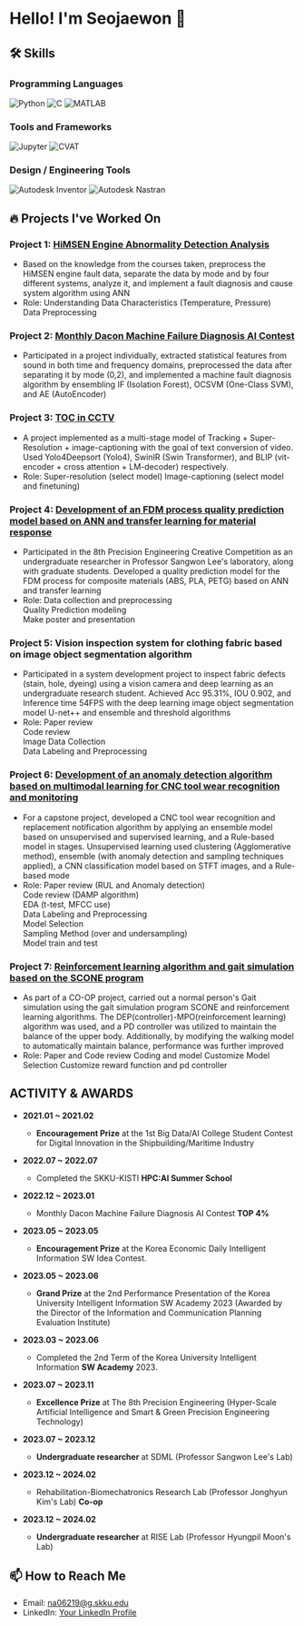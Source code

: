 # Hello! I'm Seojaewon 👋

## 🛠️ Skills

### Programming Languages
![Python](https://img.shields.io/badge/Python-3776AB?style=for-the-badge&logo=python&logoColor=white)
![C](https://img.shields.io/badge/-C-A8B9CC?style=for-the-badge&logo=c&logoColor=white)
![MATLAB](https://img.shields.io/badge/-MATLAB-0076A8?style=for-the-badge&logo=matlab&logoColor=white)

### Tools and Frameworks
![Jupyter](https://img.shields.io/badge/Jupyter-F37626.svg?&style=for-the-badge&logo=Jupyter&logoColor=white)
![CVAT](https://img.shields.io/badge/-CVAT-5C3EE8?style=for-the-badge&logo=OpenCV&logoColor=white)

### Design / Engineering Tools
![Autodesk Inventor](https://img.shields.io/badge/Inventor-0696D7?style=for-the-badge&logo=autodesk&logoColor=white)
![Autodesk Nastran](https://img.shields.io/badge/Nastran-FF3E00?style=for-the-badge&logo=autodesk&logoColor=white)


## 🔥 Projects I've Worked On

### Project 1: [HiMSEN Engine Abnormality Detection Analysis](https://github.com/sepengsu/HiMSEN)
- Based on the knowledge from the courses taken, preprocess the HiMSEN engine fault data, separate the data by mode and by four different systems, analyze it, and implement a fault diagnosis and cause system algorithm using ANN
- Role: Understanding Data Characteristics (Temperature, Pressure)  
        Data Preprocessing

### Project 2: [Monthly Dacon Machine Failure Diagnosis AI Contest](https://github.com/sepengsu/DACON-machine-fault-diagnosis)
- Participated in a project individually, extracted statistical features from sound in both time and frequency domains, preprocessed the data after separating it by mode (0,2), and implemented a machine fault diagnosis algorithm by ensembling IF (Isolation Forest), OCSVM (One-Class SVM), and AE (AutoEncoder)

### Project 3: [TOC in CCTV](https://github.com/INISW/INISW6)
- A project implemented as a multi-stage model of Tracking + Super-Resolution + image-captioning with the goal of text conversion
of video. Used Yolo4Deepsort (Yolo4), SwinIR (Swin Transformer), and BLIP (vit-encoder + cross attention + LM-decoder) respectively.
- Role: Super-resolution (select model)
  Image-captioning (select model and finetuning)

### Project 4: [Development of an FDM process quality prediction model based on ANN and transfer learning for material response](https://github.com/sepengsu/Creative_Competition/tree/main)
- Participated in the 8th Precision Engineering Creative Competition as an undergraduate researcher in Professor Sangwon Lee's
laboratory, along with graduate students. Developed a quality prediction model for the FDM process for composite materials
(ABS, PLA, PETG) based on ANN and transfer learning
- Role: Data collection and preprocessing  
Quality Prediction modeling  
Make poster and presentation

### Project 5: **Vision inspection system for clothing fabric based on image object segmentation algorithm**
- Participated in a system development project to inspect fabric defects (stain, hole, dyeing) using a vision camera and deep
learning as an undergraduate research student. Achieved Acc 95.31%, IOU 0.902, and Inference time 54FPS with the deep
learning image object segmentation model U-net++ and ensemble and threshold algorithms
- Role: Paper review  
Code review  
Image Data Collection  
Data Labeling and Preprocessing  

### Project 6: [Development of an anomaly detection algorithm based on multimodal learning for CNC tool wear recognition and monitoring](https://github.com/sepengsu/Smart_Factory)
- For a capstone project, developed a CNC tool wear recognition and replacement notification algorithm by applying an
ensemble model based on unsupervised and supervised learning, and a Rule-based model in stages. Unsupervised learning
used clustering (Agglomerative method), ensemble (with anomaly detection and sampling techniques applied), a CNN
classification model based on STFT images, and a Rule-based mode
- Role: Paper review (RUL and Anomaly detection)  
Code review (DAMP algorithm)  
EDA (t-test, MFCC use)  
Data Labeling and Preprocessing  
Model Selection  
Sampling Method (over and undersampling)  
Model train and test

### Project 7: [Reinforcement learning algorithm and gait simulation based on the SCONE program](https://github.com/sepengsu/winter_co_op)
- As part of a CO-OP project, carried out a normal person's Gait simulation using the gait simulation program SCONE and
reinforcement learning algorithms. The DEP(controller)-MPO(reinforcement learning) algorithm was used, and a PD controller
was utilized to maintain the balance of the upper body. Additionally, by modifying the walking model to automatically
maintain balance, performance was further improved
- Role: Paper and Code review
Coding and model Customize
Model Selection
Customize reward function and pd controller

## ACTIVITY & AWARDS

- **2021.01 ~ 2021.02**
  - **Encouragement Prize** at the 1st Big Data/AI College Student Contest for Digital Innovation in the Shipbuilding/Maritime Industry

- **2022.07 ~ 2022.07**
  - Completed the SKKU-KISTI **HPC:AI Summer School**

- **2022.12 ~ 2023.01**
  - Monthly Dacon Machine Failure Diagnosis AI Contest **TOP 4%**

- **2023.05 ~ 2023.05**
  - **Encouragement Prize** at the Korea Economic Daily Intelligent Information SW Idea Contest.

- **2023.05 ~ 2023.06**
  - **Grand Prize** at the 2nd Performance Presentation of the Korea University Intelligent Information SW Academy 2023 (Awarded by the Director of the Information and Communication Planning Evaluation Institute)

- **2023.03 ~ 2023.06**
  - Completed the 2nd Term of the Korea University Intelligent Information **SW Academy** 2023.

- **2023.07 ~ 2023.11**
  - **Excellence Prize** at The 8th Precision Engineering (Hyper-Scale Artificial Intelligence and Smart & Green Precision Engineering Technology)

- **2023.07 ~ 2023.12**
  - **Undergraduate researcher** at SDML (Professor Sangwon Lee's Lab)

- **2023.12 ~ 2024.02**
  - Rehabilitation-Biomechatronics Research Lab (Professor Jonghyun Kim's Lab) **Co-op**
  
- **2023.12 ~ 2024.02**
  - **Undergraduate researcher** at RISE Lab (Professor Hyungpil Moon's Lab) 

## 📫 How to Reach Me
- Email: na06219@g.skku.edu
- LinkedIn: [Your LinkedIn Profile](www.linkedin.com/in/seopengsu)


